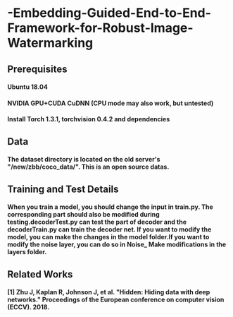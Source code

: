 # -Embedding-Guided-End-to-End-Framework-for-Robust-Image-Watermarking
## Prerequisites
#### Ubuntu 18.04
#### NVIDIA GPU+CUDA CuDNN (CPU mode may also work, but untested)
#### Install Torch 1.3.1, torchvision 0.4.2 and dependencies

## Data
#### The dataset directory is located on the old server's "/new/zbb/coco_data/". This is an open source datas.

## Training and Test Details
#### When you train a model, you should change the input in train.py. The corresponding part should also be modified during testing.decoderTest.py can test the part of decoder and the decoderTrain.py can train the decoder net. If you want to modify the model, you can make the changes in the model folder.If you want to modify the noise layer, you can do so in Noise_ Make modifications in the layers folder.


## Related Works
#### [1] Zhu J, Kaplan R, Johnson J, et al. "Hidden: Hiding data with deep networks." Proceedings of the European conference on computer vision (ECCV). 2018.
